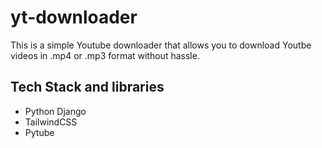 # yt-downloader
This is a simple Youtube downloader that allows you to download Youtbe videos in .mp4 or .mp3 format without hassle.

## Tech Stack and libraries
- Python Django
- TailwindCSS
-  Pytube

